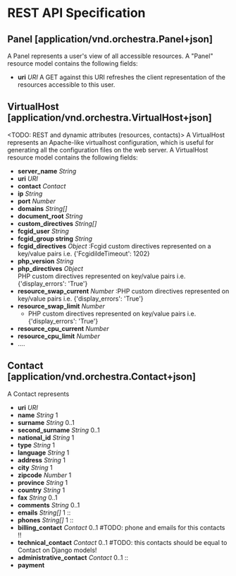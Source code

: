 REST API Specification
======================

Panel [application/vnd.orchestra.Panel+json]
--------------------------------------------
A Panel represents a user's view of all accessible resources.
A "Panel" resource model contains the following fields:

* **uri**                     _URI_         A GET against this URI refreshes the client representation of the resources accessible to this user.

VirtualHost [application/vnd.orchestra.VirtualHost+json]
--------------------------------------------------------
<TODO: REST and dynamic attributes (resources, contacts)>
A VirtualHost represents an Apache-like virtualhost configuration, which is useful for generating all the configuration files on the web server.
A VirtualHost resource model contains the following fields:

* **server_name**             _String_
* **uri**                     _URI_
* **contact**                 _Contact_
* **ip**                      _String_
* **port**                    _Number_
* **domains**                 _String[]_
* **document_root**           _String_
* **custom_directives**       _String[]_
* **fcgid_user**              _String_
* **fcgid_group string**      _String_
* **fcgid_directives**        _Object_
    :Fcgid custom directives represented on a key/value pairs i.e. {'FcgidildeTimeout': 1202}
* **php_version**             _String_
* **php_directives**          _Object_      
    PHP custom directives represented on key/value pairs i.e. {'display_errors': 'True'}
* **resource_swap_current**   _Number_
    :PHP custom directives represented on key/value pairs i.e. {'display_errors': 'True'}
* **resource_swap_limit**     _Number_
    + PHP custom directives represented on key/value pairs i.e. {'display_errors': 'True'}
* **resource_cpu_current**    _Number_
* **resource_cpu_limit**      _Number_
* ....


Contact [application/vnd.orchestra.Contact+json]
------------------------------------------------
A Contact represents 

* **uri**                     _URI_
* **name**                    _String_      1
* **surname**                 _String_      0..1
* **second_surname**          _String_      0..1
* **national_id**             _String_      1
* **type**                    _String_      1
* **language**                _String_      1
* **address**                 _String_      1
* **city**                    _String_      1
* **zipcode**                 _Number_      1
* **province**                _String_      1
* **country**                 _String_      1
* **fax**                     _String_      0..1
* **comments**                _String_      0..1
* **emails**                  _String[]_    1 ::
* **phones**                  _String[]_    1 ::
* **billing_contact**         _Contact_     0..1 #TODO: phone and emails for this contacts !!
* **technical_contact**       _Contact_     0..1 #TODO: this contacts should be equal to Contact on Django models!
* **administrative_contact**  _Contact_     0..1 ::
* **payment**

